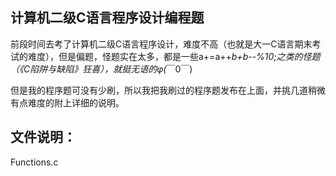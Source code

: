  计算机二级C语言程序设计编程题
 --------------------------------------------------------------------------------------------------------------
 前段时间去考了计算机二级C语言程序设计，难度不高（也就是大一C语言期末考试的难度），但是偏题，怪题实在太多，都是一些a+=a++*b+b--%10;之类的怪题（《C陷阱与缺陷》狂喜），就挺无语的φ(*￣0￣)
 
 但是我的程序题可没有少刷，所以我把我刷过的程序题发布在上面，并挑几道稍微有点难度的附上详细的说明。
 
 文件说明：
 ---------------------------------------------------------------------------------------------------------------
   Functions.c
